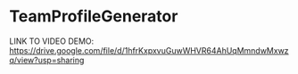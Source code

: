 # TeamProfileGenerator



LINK TO VIDEO DEMO: https://drive.google.com/file/d/1hfrKxpxvuGuwWHVR64AhUqMmndwMxwzq/view?usp=sharing
